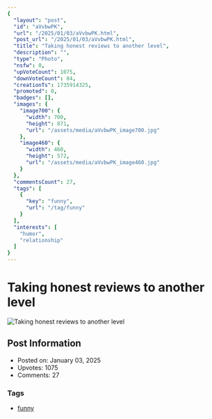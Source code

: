 ```yaml
---
{
  "layout": "post",
  "id": "aVvbwPK",
  "url": "/2025/01/03/aVvbwPK.html",
  "post_url": "/2025/01/03/aVvbwPK.html",
  "title": "Taking honest reviews to another level",
  "description": "",
  "type": "Photo",
  "nsfw": 0,
  "upVoteCount": 1075,
  "downVoteCount": 84,
  "creationTs": 1735914325,
  "promoted": 0,
  "badges": [],
  "images": {
    "image700": {
      "width": 700,
      "height": 871,
      "url": "/assets/media/aVvbwPK_image700.jpg"
    },
    "image460": {
      "width": 460,
      "height": 572,
      "url": "/assets/media/aVvbwPK_image460.jpg"
    }
  },
  "commentsCount": 27,
  "tags": [
    {
      "key": "funny",
      "url": "/tag/funny"
    }
  ],
  "interests": [
    "humor",
    "relationship"
  ]
}
---
```


# Taking honest reviews to another level

![Taking honest reviews to another level](/assets/media/aVvbwPK_image700.jpg)

## Post Information

- Posted on: January 03, 2025
- Upvotes: 1075
- Comments: 27

### Tags

- [funny](/tag/funny)
